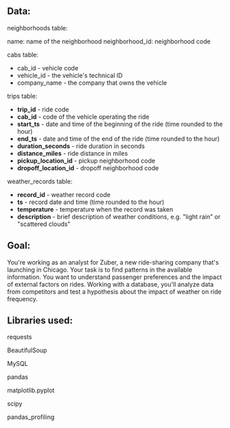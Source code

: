 ## Data:

neighborhoods table:

name: name of the neighborhood
neighborhood_id: neighborhood code

cabs table: 
- cab_id - vehicle code
- vehicle_id - the vehicle's technical ID
- company_name - the company that owns the vehicle

trips table:
- **trip_id** - ride code
- **cab_id** - code of the vehicle operating the ride
- **start_ts** - date and time of the beginning of the ride (time rounded to the hour)
- **end_ts** - date and time of the end of the ride (time rounded to the hour)
- **duration_seconds** - ride duration in seconds
- **distance_miles** - ride distance in miles
- **pickup_location_id** - pickup neighborhood code
- **dropoff_location_id** - dropoff neighborhood code

weather_records table:
- **record_id** - weather record code
- **ts** - record date and time (time rounded to the hour)
- **temperature** - temperature when the record was taken
- **description** - brief description of weather conditions, e.g. "light rain" or "scattered clouds"

## Goal:

You're working as an analyst for Zuber, a new ride-sharing company that's launching in Chicago. Your task is to find patterns in the available information. You want to understand passenger preferences and the impact of external factors on rides.
Working with a database, you'll analyze data from competitors and test a hypothesis about the impact of weather on ride frequency.


## Libraries used:

requests

BeautifulSoup

MySQL

pandas

matplotlib.pyplot

scipy

pandas_profiling




 
